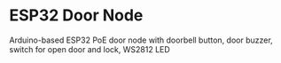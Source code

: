 # ESP32 Door Node

Arduino-based ESP32 PoE door node with doorbell button, door buzzer, switch for open door and lock, WS2812 LED
